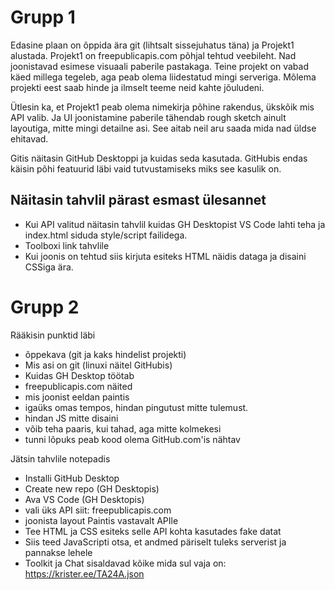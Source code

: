 # Grupp 1

Edasine plaan on õppida ära git (lihtsalt sissejuhatus täna) ja Projekt1 alustada. Projekt1 on freepublicapis.com põhjal tehtud veebileht. Nad joonistavad esimese visuaali paberile pastakaga. Teine projekt on vabad käed millega tegeleb, aga peab olema liidestatud mingi serveriga. Mõlema projekti eest saab hinde ja ilmselt teeme neid kahte jõuludeni.

Ütlesin ka, et Projekt1 peab olema nimekirja põhine rakendus, ükskõik mis API valib. Ja UI joonistamine paberile tähendab rough sketch ainult layoutiga, mitte mingi detailne asi. See aitab neil aru saada mida nad üldse ehitavad.

Gitis näitasin GitHub Desktoppi ja kuidas seda kasutada. GitHubis endas käisin põhi featuurid läbi vaid tutvustamiseks miks see kasulik on.

## Näitasin tahvlil pärast esmast ülesannet

- Kui API valitud näitasin tahvlil kuidas GH Desktopist VS Code lahti teha ja index.html siduda style/script failidega.
- Toolboxi link tahvlile
- Kui joonis on tehtud siis kirjuta esiteks HTML näidis dataga ja disaini CSSiga ära.



# Grupp 2

Rääkisin punktid läbi 
- õppekava (git ja kaks hindelist projekti)
- Mis asi on git (linuxi näitel GitHubis)
- Kuidas GH Desktop töötab
- freepublicapis.com näited
- mis joonist eeldan paintis
- igaüks omas tempos, hindan pingutust mitte tulemust.
- hindan JS mitte disaini
- võib teha paaris, kui tahad, aga mitte kolmekesi
- tunni lõpuks peab kood olema GitHub.com'is nähtav

Jätsin tahvlile notepadis
- Installi GitHub Desktop
- Create new repo (GH Desktopis)
- Ava VS Code (GH Desktopis)
- vali üks API siit: freepublicapis.com
- joonista layout Paintis vastavalt APIle
- Tee HTML ja CSS esiteks selle API kohta kasutades fake datat
- Siis teed JavaScripti otsa, et andmed päriselt tuleks serverist ja pannakse lehele
- Toolkit ja Chat sisaldavad kõike mida sul vaja on: https://krister.ee/TA24A.json
